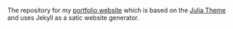 The repository for my [portfolio website](https://www.marvinspahn.com) which is based on the [Julia Theme](https://kuoa.github.io/julia/) and uses Jekyll as a satic website generator.
